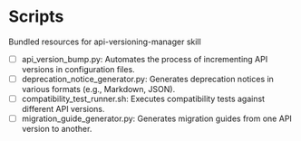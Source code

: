 # Scripts

Bundled resources for api-versioning-manager skill

- [ ] api_version_bump.py: Automates the process of incrementing API versions in configuration files.
- [ ] deprecation_notice_generator.py: Generates deprecation notices in various formats (e.g., Markdown, JSON).
- [ ] compatibility_test_runner.sh: Executes compatibility tests against different API versions.
- [ ] migration_guide_generator.py: Generates migration guides from one API version to another.
